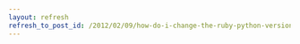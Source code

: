 ```yaml
---
layout: refresh
refresh_to_post_id: /2012/02/09/how-do-i-change-the-ruby-python-version-textmate-uses
---
```

